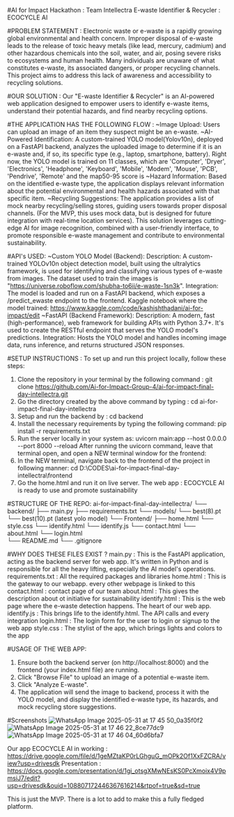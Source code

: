 #AI for Impact Hackathon : Team Intellectra 
E-waste Identifier & Recycler : ECOCYCLE AI

#PROBLEM STATEMENT :
Electronic waste or e-waste is a rapidly growing global environmental and health concern. Improper disposal of e-waste leads to the release of toxic heavy metals (like lead, mercury, cadmium) and other hazardous chemicals into the soil, water, and air, posing severe risks to ecosystems and human health. Many individuals are unaware of what constitutes e-waste, its associated dangers, or proper recycling channels. This project aims to address this lack of awareness and accessibility to recycling solutions.

#OUR SOLUTION : 
Our "E-waste Identifier & Recycler" is an AI-powered web application designed to empower users to identify e-waste items, understand their potential hazards, and find nearby recycling options.

#THE APPLICATION HAS THE FOLLOWING FLOW :
~Image Upload: Users can upload an image of an item they suspect might be an e-waste.
~AI-Powered Identification: A custom-trained YOLO model(Yolov10n), deployed on a FastAPI backend, analyzes the uploaded image to determine if it is an e-waste and, if so, its specific type (e.g., laptop, smartphone, battery).
Right now, the YOLO model is trained on 11 classes, which are 'Computer', 'Dryer', 'Electronics', 'Headphone', 'Keyboard', 'Mobile', 'Modem', 'Mouse', 'PCB', 'Pendrive', 'Remote' and the map50-95 score is 
~Hazard Information: Based on the identified e-waste type, the application displays relevant information about the potential environmental and health hazards associated with that specific item.
~Recycling Suggestions: The application provides a list of mock nearby recycling/selling stores, guiding users towards proper disposal channels. (For the MVP, this uses mock data, but is designed for future integration with real-time location services).
This solution leverages cutting-edge AI for image recognition, combined with a user-friendly interface, to promote responsible e-waste management and contribute to environmental sustainability.

#API's USED:
~Custom YOLO Model (Backend):
Description: A custom-trained YOLOv10n object detection model, built using the ultralytics framework, is used for identifying and classifying various types of e-waste from images. The dataset used to train the images is "https://universe.roboflow.com/shubha-to6ii/e-waste-1sn3k".
Integration: The model is loaded and run on a FastAPI backend, which exposes a /predict_ewaste endpoint to the frontend.
Kaggle notebook where the model trained: https://www.kaggle.com/code/kashishthadani/ai-for-impact/edit
~FastAPI (Backend Framework):
Description: A modern, fast (high-performance), web framework for building APIs with Python 3.7+. It's used to create the RESTful endpoint that serves the YOLO model's predictions.
Integration: Hosts the YOLO model and handles incoming image data, runs inference, and returns structured JSON responses.

#SETUP INSTRUCTIONS :
To set up and run this project locally, follow these steps:
1. Clone the repository in your terminal by the following command :
   git clone https://github.com/Ai-for-Impact-Group-4/ai-for-impact-final-day-intellectra.git
2. Go the directory created by the above command by typing :
   cd ai-for-impact-final-day-intellectra
3. Setup and run the backend by :
   cd backend
4. Install the necessary requirements by typing the following command:
   pip install -r requirements.txt
5. Run the server locally in your system as:
   uvicorn main:app --host 0.0.0.0 --port 8000 --reload
After running the uvicorn command, leave that terminal open, and open a NEW terminal window for the frontend:
6. In the NEW terminal, navigate back to the frontend of the project in following manner:
   cd D:\CODES\ai-for-impact-final-day-intellectra\frontend
7. Go the home.html and run it on live server.
The web app : ECOCYCLE AI is ready to use and promote sustainability 

#STRUCTURE OF THE REPO:
ai-for-impact-final-day-intellectra/
└── backend/
    ├── main.py
    ├── requirements.txt
    └── models/
        └── best(8).pt 
        └── best(10).pt (latest yolo model)
└── Frontend/
    ├── home.html
    └── style.css
    └── identify.html
    └── identify.js
    └── contact.html
    └── about.html
    └── login.html    
└── README.md
└── .gitignore

#WHY DOES THESE FILES EXIST ?
main.py : This is the FastAPI application, acting as the backend server for web app. It's written in Python and is responsible for all the heavy lifting, especially the AI model's operations.
requirements.txt : All the required packages and libraries
home.html : This is the gateway to our webapp. every other webpage is linked to this
contact.html : contact page of our team
about.html : This gives the description about ot initiative for sustainability
identify.html : This is the web page where the e-waste detection happens. The heart of our web app.
identify.js : This brings life to the identify.html. The API calls and every integration
login.html : The login form for the user to login or signup to the web app
style.css : The stylist of the app, which brings lights and colors to the app

#USAGE OF THE WEB APP:
1. Ensure both the backend server (on http://localhost:8000) and the frontend (your index.html file) are running.
2. Click "Browse File" to upload an image of a potential e-waste item.
3. Click "Analyze E-waste".
4. The application will send the image to backend, process it with the YOLO model, and display the identified e-waste type, its hazards, and mock recycling store suggestions.

#Screenshots
![WhatsApp Image 2025-05-31 at 17 45 50_0a35f0f2](https://github.com/user-attachments/assets/14e5bd9d-1c4f-4d97-9b26-e69165f7ee04)
![WhatsApp Image 2025-05-31 at 17 46 22_8ce77dc9](https://github.com/user-attachments/assets/2f8db2de-5a3b-41a6-960f-ae9ab7b53a3c)
![WhatsApp Image 2025-05-31 at 17 46 04_60d6bfa7](https://github.com/user-attachments/assets/1a95b0e0-5faa-41ff-bbc3-f9b44ccab867)

Our app ECOCYCLE AI in working : https://drive.google.com/file/d/1geMZtaKP0rLGhguG_mOPk2Of1XxFZCRA/view?usp=drivesdk
Presentation : https://docs.google.com/presentation/d/1gi_otsgXMwNEsKS0PcXmoix4V9pmsiJ7/edit?usp=drivesdk&ouid=108807172446367616214&rtpof=true&sd=true

This is just the MVP. There is a lot to add to make this a fully fledged platform.
